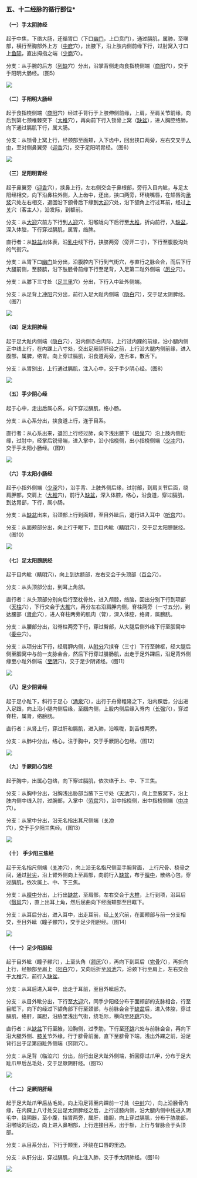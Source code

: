 ### 五、十二经脉的循行部位*

#### （一）手太阴肺经

起于中焦，下络大肠，还循胃口（下口[幽门](https://www.gmzyjc.com/read/zjs/zjs3.1.7-8-0.0.2.3.21.md)，上口贲门），通过膈肌，属肺，至喉部，横行至胸部外上方（[中府](https://www.gmzyjc.com/read/zjs/zjs3.1.1-3-0.1.1.3.1.md)穴），出腋下，沿上肢内侧前缘下行，过肘窝入寸口上[鱼际](https://www.gmzyjc.com/read/zjs/zjs3.1.1-3-0.1.1.3.10.md)，直出拇指之端（[少商](https://www.gmzyjc.com/read/zjs/zjs3.1.1-3-0.1.1.3.10.1.md)穴）。

分支：从手腕的后方（[列缺](https://www.gmzyjc.com/read/zjs/zjs3.1.1-3-0.1.1.3.7.md)穴）分出，沿掌背侧走向食指桡侧端（[商阳](https://www.gmzyjc.com/read/zjs/zjs3.1.1-3-0.1.2.3.1.md)穴），交于手阳明大肠经。（图5）

![](img/3图5.png)

#### （二）手阳明大肠经

起于食指桡侧端（[商阳](https://www.gmzyjc.com/read/zjs/zjs3.1.1-3-0.1.2.3.1.md)穴）经过手背行于上肢伸侧前缘，上肩，至肩关节前缘，向后到第七颈椎棘突下（[大椎](https://www.gmzyjc.com/read/zjs/zjs3.2.2-0.0.1.3.14.md)穴），再向前下行入锁骨上窝（[缺盆](https://www.gmzyjc.com/read/zjs/zjs3.1.1-3-0.1.3.3.12.md)），进人胸腔络肺，向下通过膈肌下行，属大肠。

分支：从锁骨上窝上行，经颈部至面颊，入下齿中，回出挟口两旁，左右交叉于[人中](https://www.gmzyjc.com/read/zjs/zjs3.2.2-0.0.1.3.26.md)，至对侧鼻翼旁（[迎香](https://www.gmzyjc.com/read/zjs/zjs3.1.1-3-0.1.2.3.20.md)穴)，交于足阳明胃经。（图6）

![](img/3图6.png)

#### （三）足阳明胃经

起于鼻翼旁（[迎香](https://www.gmzyjc.com/read/zjs/zjs3.1.1-3-0.1.2.3.20.md)穴），挟鼻上行，左右侧交会于鼻根部，旁行入目内眦，与足太阳经相交，向下沿鼻柱外侧，入上齿中，还出，挟口两旁，环绕嘴唇，在颏唇沟[承浆](https://www.gmzyjc.com/read/zjs/zjs3.2.1-0.1.1.3.22.md)穴处左右相交，退回沿下颌骨后下缘到[大迎](https://www.gmzyjc.com/read/zjs/zjs3.1.1-3-0.1.3.3.5.md)穴处，沿下颌角上行过耳前，经过[上关](https://www.gmzyjc.com/read/zjs/zjs3.1.9-12-0.0.3.3.3.md)穴（客主人），沿发际，到额前。

分支：从[大迎](https://www.gmzyjc.com/read/zjs/zjs3.1.1-3-0.1.3.3.5.md)穴前方下行到[人迎](https://www.gmzyjc.com/read/zjs/zjs3.1.1-3-0.1.3.3.9.md)穴，沿喉咙向下后行至[大椎](https://www.gmzyjc.com/read/zjs/zjs3.2.2-0.0.1.3.14.md)，折向前行，入[缺盆](https://www.gmzyjc.com/read/zjs/zjs3.1.1-3-0.1.3.3.12.md)，深入体腔，下行穿过膈肌，属胃，络脾。

直行者：从[缺盆](https://www.gmzyjc.com/read/zjs/zjs3.1.1-3-0.1.3.3.12.md)出体表，沿[乳中](https://www.gmzyjc.com/read/zjs/zjs3.1.1-3-0.1.3.3.17.md)线下行，挟脐两旁（旁开二寸），下行至腹股沟处的气街穴。

分支：从胃下口[幽门](https://www.gmzyjc.com/read/zjs/zjs3.1.7-8-0.0.2.3.21.md)处分出，沿腹腔内下行到气街穴，与直行之脉会合，而后下行大腿前侧，至膝膑，沿下肢胫骨前缘下行至足背，入足第二趾外侧端（[厉兑](https://www.gmzyjc.com/read/zjs/zjs3.1.1-3-0.1.3.3.45.md)穴）。

分支：从膝下三寸处（[足三里](https://www.gmzyjc.com/read/zjs/zjs3.1.1-3-0.1.3.3.36.md)穴）分出，下行入中趾外侧端。

分支：从足背上[冲阳](https://www.gmzyjc.com/read/zjs/zjs3.1.1-3-0.1.3.3.42.md)穴分出，前行入足大趾内侧端（[隐白](https://www.gmzyjc.com/read/zjs/zjs3.1.4-6-0.0.1.3.1.md)穴），交于足太阴脾经。（图7）

![](img/3图7.png)

#### （四）足太阴脾经

起于足大趾内侧端（[隐白](https://www.gmzyjc.com/read/zjs/zjs3.1.4-6-0.0.1.3.1.md)穴），沿内侧赤白肉际，上行过内踝的前缘，沿小腿内侧正中线上行，在内踝上八寸处，交出足厥阴肝经之前，上行沿大腿内侧前缘，进入腹部，属脾，络胃。向上穿过膈肌，沿食道两旁，连舌本，散舌下。

分支：从胃别出，上行通过膈肌，注入心中，交于手少阴心经。（图8）

![](img/3图8.png)

#### （五）手少阴心经

起于心中，走出后属心系，向下穿过膈肌，络小肠。

分支：从心系分出，挟食道上行，连于目系。

直行者：从心系出来，退回上行经过肺，向下浅出腋下（[极泉](https://www.gmzyjc.com/read/zjs/zjs3.1.4-6-0.0.2.3.1.md)穴）沿上肢内侧后缘，过肘中，经掌后锐骨端，进入掌中，沿小指桡侧，出小指桡侧端（[少冲](https://www.gmzyjc.com/read/zjs/zjs3.1.4-6-0.0.2.3.9.md)穴)，交于手太阳小肠经。（图9）

![](img/3图9.png)

#### （六）手太阳小肠经

起于小指外侧端（[少泽](https://www.gmzyjc.com/read/zjs/zjs3.1.4-6-0.0.3.3.1.md)穴），沿手背、上肢外侧后缘，过肘部，到肩关节后面，绕肩胛部，交肩上（[大椎](https://www.gmzyjc.com/read/zjs/zjs3.2.2-0.0.1.3.14.md)穴)，前行入[缺盆](https://www.gmzyjc.com/read/zjs/zjs3.1.1-3-0.1.3.3.12.md)，深入体腔，络心，沿食道，穿过膈肌，到达胃部，下行，属小肠。

分支：从[缺盆](https://www.gmzyjc.com/read/zjs/zjs3.1.1-3-0.1.3.3.12.md)出来，沿颈部上行到面颊，至目外眦后，退行进入耳中（[听宫](https://www.gmzyjc.com/read/zjs/zjs3.1.4-6-0.0.3.3.19.md)穴）。

分支：从面颊部分出，向上行于眼下，至目内眦（[睛明](https://www.gmzyjc.com/read/zjs/zjs3.1.7-8-0.0.1.3.1.md)穴），交于足太阳膀胱经。（图10）

![](img/3图10.png)

#### （七）足太阳膀胱经

起于目内眦（[睛明](https://www.gmzyjc.com/read/zjs/zjs3.1.7-8-0.0.1.3.1.md)穴)，向上到达额部，左右交会于头顶部（[百会](https://www.gmzyjc.com/read/zjs/zjs3.2.2-0.0.1.3.20.md)穴）。

分支：从头顶部分出，到耳上角部。

直行者：从头顶部分别向后行至枕骨处，进入颅腔，络脑，回出分别下行到项部（[天柱](https://www.gmzyjc.com/read/zjs/zjs3.1.7-8-0.0.1.3.10.md)穴），下行交会于[大椎](https://www.gmzyjc.com/read/zjs/zjs3.2.2-0.0.1.3.14.md)穴，再分左右沿肩胛内侧，脊柱两旁（一寸五分)，到达腰部（[肾俞](https://www.gmzyjc.com/read/zjs/zjs3.1.7-8-0.0.1.3.23.md)穴），进人脊柱两旁的肌肉（膂），深入体腔，络肾，属膀胱。

分支：从腰部分出，沿脊柱两旁下行，穿过臀部，从大腿后侧外缘下行至腘窝中（[委中](https://www.gmzyjc.com/read/zjs/zjs3.1.7-8-0.0.1.3.40.md)穴）。

分支：从项分出下行，经肩胛内侧，从[附分](https://www.gmzyjc.com/read/zjs/zjs3.1.7-8-0.0.1.3.41.md)穴挟脊（三寸）下行至髀枢，经大腿后侧至腘窝中与前一支脉会合，然后下行穿过腓肠肌，出走于足外踝后，沿足背外侧缘至小趾外侧端（[至阴](https://www.gmzyjc.com/read/zjs/zjs3.1.7-8-0.0.1.3.67.md)穴)，交于足少阴肾经。（图11）

![](img/3图11.png)

#### （八）足少阴肾经

起于足小趾下，斜行于足心（[涌泉](https://www.gmzyjc.com/read/zjs/zjs3.1.7-8-0.0.2.3.1.md)穴），出行于舟骨粗隆之下，沿内踝后，分出进入足跟，向上沿小腿内侧后缘，至腘内侧，上股内侧后缘入脊内（[长强](https://www.gmzyjc.com/read/zjs/zjs3.2.2-0.0.1.3.1.md)穴），穿过脊柱，属肾，络膀胱。

直行者：从肾上行，穿过肝和膈肌，进入肺，沿喉咙，到舌根两旁。

分支：从肺中分出，络心，注于胸中，交于手厥阴心包经。（图12）

![](img/3图12.png)

#### （九）手厥阴心包经

起于胸中，出属心包络，向下穿过膈肌，依次络于上、中、下三焦。

分支：从胸中分出，沿胸浅出胁部当腋下三寸处（[天池](https://www.gmzyjc.com/read/zjs/zjs3.1.9-12-0.0.1.3.1.md)穴），向上至腋窝下，沿上肢内侧中线入肘，过腕部，入掌中（[劳宫](https://www.gmzyjc.com/read/zjs/zjs3.1.9-12-0.0.1.3.8.md)穴），沿中指桡侧，出中指桡侧端（[中冲](https://www.gmzyjc.com/read/zjs/zjs3.1.9-12-0.0.1.3.9.md)穴）。

分支：从掌中分出，沿无名指出其尺侧端（[关冲](https://www.gmzyjc.com/read/zjs/zjs3.1.9-12-0.0.2.3.1.md)穴），交于手少阳三焦经。（图13）

![](img/3图13.png)

#### （十） 手少阳三焦经

起于无名指尺侧端（[关冲](https://www.gmzyjc.com/read/zjs/zjs3.1.9-12-0.0.2.3.1.md)穴），向上沿无名指尺侧至手腕背面， 上行尺骨、桡骨之间，通过[肘尖](https://www.gmzyjc.com/read/zjs/zjs3.4-0.1.4.5.0.md)，沿上臂外侧向上至肩部，向前行入[缺盆](https://www.gmzyjc.com/read/zjs/zjs3.1.1-3-0.1.3.3.12.md)，布于[膻中](https://www.gmzyjc.com/read/zjs/zjs3.2.1-0.1.1.3.16.md)，散络心包，穿过膈肌，依次属上、中、下三焦。

分支：从[膻中](https://www.gmzyjc.com/read/zjs/zjs3.2.1-0.1.1.3.16.md)分出，上行出[缺盆](https://www.gmzyjc.com/read/zjs/zjs3.1.1-3-0.1.3.3.12.md)，至肩部，左右交会于[大椎](https://www.gmzyjc.com/read/zjs/zjs3.2.2-0.0.1.3.14.md)，上行到项，沿耳后（[翳风](https://www.gmzyjc.com/read/zjs/zjs3.1.9-12-0.0.2.3.17.md)穴），直上出耳上角，然后屈曲向下经面颊部至目眶下。

分支：从耳后分出，进入耳中，出走耳前，经[上关](https://www.gmzyjc.com/read/zjs/zjs3.1.9-12-0.0.3.3.3.md)穴前，在面颊部与前一分支相交，至目外眦（瞳子髎穴），交于足少阳胆经。（图14）

![](img/3图14.png)

#### （十一）足少阳胆经

起于目外眦（瞳子髎穴），上至头角（[颔厌](https://www.gmzyjc.com/read/zjs/zjs3.1.9-12-0.0.3.3.4.md)穴），再向下到耳后（[完骨](https://www.gmzyjc.com/read/zjs/zjs3.1.9-12-0.0.3.3.12.md)穴），再折向上行，经额部至眉上（[阳白](https://www.gmzyjc.com/read/zjs/zjs3.1.9-12-0.0.3.3.14.md)穴），又向后折至[风池](https://www.gmzyjc.com/read/zjs/zjs3.1.9-12-0.0.3.3.20.md)穴，沿颈下行至肩上，左右交会于[大椎](https://www.gmzyjc.com/read/zjs/zjs3.2.2-0.0.1.3.14.md)穴，前行入[缺盆](https://www.gmzyjc.com/read/zjs/zjs3.1.1-3-0.1.3.3.12.md)。

分支：从耳后进入耳中，出走于耳前，至目外眦后方。

分支：从目外眦分出，下行至[大迎](https://www.gmzyjc.com/read/zjs/zjs3.1.1-3-0.1.3.3.5.md)穴，同手少阳经分布于面颊部的支脉相合，行至目眶下，向下的经过下颌角部下行至颈部，与前脉会合于[缺盆](https://www.gmzyjc.com/read/zjs/zjs3.1.1-3-0.1.3.3.12.md)后，进入体腔，穿过膈肌，络肝，属胆，沿胁里浅出气街，绕毛际，横向至[环跳](https://www.gmzyjc.com/read/zjs/zjs3.1.9-12-0.0.3.3.30.md)穴处。

直行者：从[缺盆](https://www.gmzyjc.com/read/zjs/zjs3.1.1-3-0.1.3.3.12.md)下行至腋，沿胸侧，过季肋，下行至[环跳](https://www.gmzyjc.com/read/zjs/zjs3.1.9-12-0.0.3.3.30.md)穴处与前脉会合，再向下沿大腿外侧、[膝关](https://www.gmzyjc.com/read/zjs/zjs3.1.9-12-0.0.4.3.7.md)节外缘，行于腓骨前面，直下至腓骨下端，浅出外踝之前，沿足背行出于足第四趾外侧端（窍阴穴）。

分支：从足背（临泣穴）分出，前行出足大趾外侧端，折回穿过爪甲，分布于足大趾爪甲后丛毛处，交于足厥阴肝经。（图15）

![](img/3图15.jpg)

#### （十二）足厥阴肝经

起于足大趾爪甲后丛毛处，向上沿足背至内踝前一寸处（[中封](https://www.gmzyjc.com/read/zjs/zjs3.1.9-12-0.0.4.3.4.md)穴），向上沿胫骨内缘，在内踝上八寸处交出足太阴脾经之后，上行过膝内侧，沿大腿内侧中线进入阴毛中，绕阴器，至小腹，挟胃两旁，属肝，络胆，向上穿过膈肌，分布于胁肋部，沿喉咙的后边，向上进入鼻咽部，上行连接目系，出于额，上行与督脉会于头顶部。

分支：从目系分出，下行于颊里，环绕在口唇的里边。

分支：从肝分出，穿过膈肌，向上注入肺，交于手太阴肺经。（图16）

![](img/3图16.jpg)
